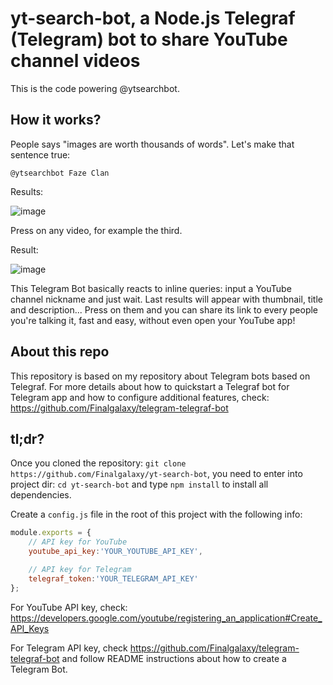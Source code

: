 # yt-search-bot, a Node.js Telegraf (Telegram) bot to share YouTube channel videos

This is the code powering @ytsearchbot.

## How it works?
People says "images are worth thousands of words". Let's make that sentence true:
```
@ytsearchbot Faze Clan
```
Results:

![image](http://i.imgur.com/I50nqyL.png)

Press on any video, for example the third.

Result:

![image](http://i.imgur.com/Jpf9oi1.png)

This Telegram Bot basically reacts to inline queries: input a YouTube channel nickname and just wait. Last results will appear with thumbnail, title and description... Press on them and you can share its link to every people you're talking it, fast and easy, without even open your YouTube app!

## About this repo
This repository is based on my repository about Telegram bots based on Telegraf. For more details about how to quickstart a Telegraf bot for Telegram app and how to configure additional features, check: https://github.com/Finalgalaxy/telegram-telegraf-bot

## tl;dr?
Once you cloned the repository: `git clone https://github.com/Finalgalaxy/yt-search-bot`,
you need to enter into project dir: `cd yt-search-bot`
and type `npm install` to install all dependencies.

Create a `config.js` file in the root of this project with the following info:
```javascript
module.exports = {
    // API key for YouTube
    youtube_api_key:'YOUR_YOUTUBE_API_KEY',

    // API key for Telegram
    telegraf_token:'YOUR_TELEGRAM_API_KEY'
};
```
For YouTube API key, check: https://developers.google.com/youtube/registering_an_application#Create_API_Keys

For Telegram API key, check https://github.com/Finalgalaxy/telegram-telegraf-bot and follow README instructions about how to create a Telegram Bot.